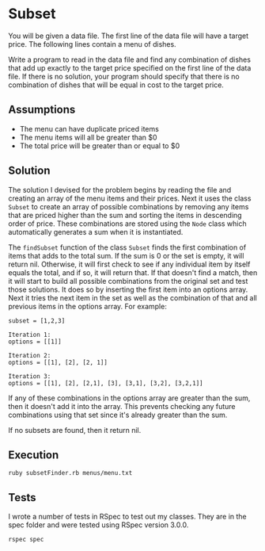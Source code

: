 # Subset

You will be given a data file. The first line of the data file will have a target price. The following lines contain a menu of dishes.

Write a program to read in the data file and find any combination of dishes that add up exactly to the target price specified on the first line of the data file. If there is no solution, your program should specify that there is no combination of dishes that will be equal in cost to the target price.

## Assumptions
* The menu can have duplicate priced items
* The menu items will all be greater than $0
* The total price will be greater than or equal to $0

## Solution
The solution I devised for the problem begins by reading the file and creating an array of the menu items and their prices. Next it uses the class `Subset` to create an array of possible combinations  by removing any items that are priced higher than the sum and sorting the items in descending order of price. These combinations are stored using the `Node` class which automatically generates a sum when it is instantiated.

The `findSubset` function of the class `Subset` finds the first combination of items that adds to the total sum. If the sum is 0 or the set is empty, it will return nil. Otherwise, it will first check to see if any individual item by itself equals the total, and if so, it will return that. If that doesn't find a match, then it will start to build all possible combinations from the original set and test those solutions. It does so by inserting the first item into an options array. Next it tries the next item in the set as well as the combination of  that and all previous items in the options array. For example:

```
subset = [1,2,3]

Iteration 1:
options = [[1]]

Iteration 2:
options = [[1], [2], [2, 1]]

Iteration 3:
options = [[1], [2], [2,1], [3], [3,1], [3,2], [3,2,1]]
```

If any of these combinations in the options array are greater than the sum, then it doesn't add it into the array. This prevents checking any future combinations using that set since it's already greater than the sum.

If no subsets are found, then it return nil.

## Execution
`ruby subsetFinder.rb menus/menu.txt`

## Tests
I wrote a number of tests in RSpec to test out my classes. They are in the spec folder and were tested using RSpec version 3.0.0.

`rspec spec`
